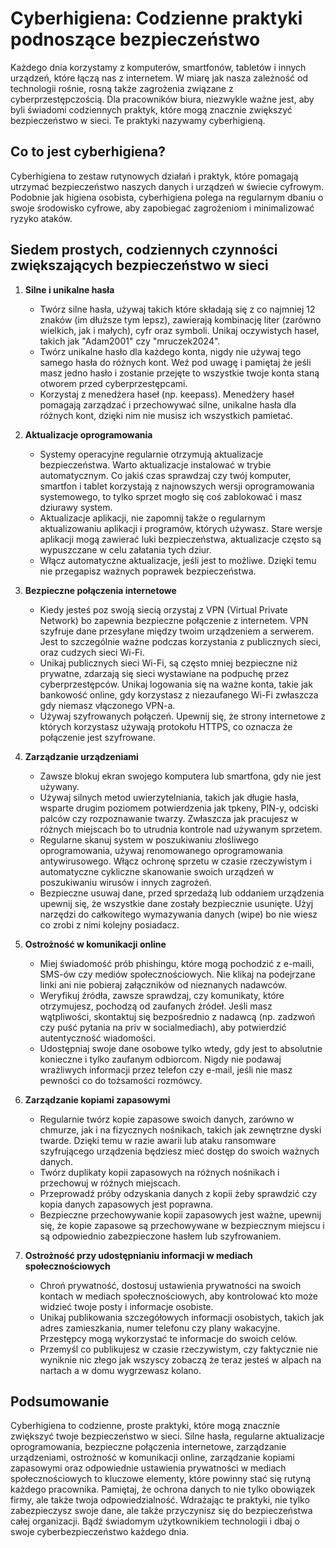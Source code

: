 # Cyberhigiena: Codzienne praktyki podnoszące bezpieczeństwo

 Każdego dnia korzystamy z komputerów, smartfonów, tabletów i innych urządzeń, które łączą nas z internetem. W miarę jak nasza zależność od technologii rośnie, rosną także zagrożenia związane z cyberprzestępczością. Dla pracowników biura, niezwykle ważne jest, aby byli świadomi codziennych praktyk, które mogą znacznie zwiększyć bezpieczeństwo w sieci. Te praktyki nazywamy cyberhigieną.

## Co to jest cyberhigiena?

Cyberhigiena to zestaw rutynowych działań i praktyk, które pomagają utrzymać bezpieczeństwo naszych danych i urządzeń w świecie cyfrowym. Podobnie jak higiena osobista, cyberhigiena polega na regularnym dbaniu o swoje środowisko cyfrowe, aby zapobiegać zagrożeniom i minimalizować ryzyko ataków.

## Siedem prostych, codziennych czynności zwiększających bezpieczeństwo w sieci

1. **Silne i unikalne hasła**
   - Twórz silne hasła, używaj takich które składają się z co najmniej 12 znaków (im dłuższe tym lepsz), zawierają kombinację liter (zarówno wielkich, jak i małych), cyfr oraz symboli. Unikaj oczywistych haseł, takich jak "Adam2001" czy "mruczek2024".
   - Twórz unikalne hasło dla każdego konta, nigdy nie używaj tego samego hasła do różnych kont. Weź pod uwagę i pamiętaj że jeśli masz jedno hasło i zostanie przejęte to wszystkie twoje konta staną otworem przed cyberprzestępcami.
   - Korzystaj z menedżera haseł (np. keepass). Menedżery haseł pomagają zarządzać i przechowywać silne, unikalne hasła dla różnych kont, dzięki nim nie musisz ich wszystkich pamietać.

2. **Aktualizacje oprogramowania**
   - Systemy operacyjne regularnie otrzymują aktualizacje bezpieczeństwa. Warto aktualizacje instalować w trybie automatycznym. Co jakiś czas sprawdzaj czy twój komputer, smartfon i tablet korzystają z najnowszych wersji oprogramowania systemowego, to tylko sprzet mogło się coś zablokować i masz dziurawy system.
   - Aktualizacje aplikacji, nie zapomnij także o regularnym aktualizowaniu aplikacji i programów, których używasz. Stare wersje aplikacji mogą zawierać luki bezpieczeństwa, aktualizacje często są wypuszczane w celu załatania tych dziur.
   - Włącz automatyczne aktualizacje, jeśli jest to możliwe. Dzięki temu nie przegapisz ważnych poprawek bezpieczeństwa.

3. **Bezpieczne połączenia internetowe**
   - Kiedy jesteś poz swoją siecią orzystaj z VPN (Virtual Private Network) bo zapewnia bezpieczne połączenie z internetem. VPN szyfruje dane przesyłane między twoim urządzeniem a serwerem. Jest to szczególnie ważne podczas korzystania z publicznych sieci, oraz cudzych sieci Wi-Fi.
   - Unikaj publicznych sieci Wi-Fi, są często mniej bezpieczne niż prywatne, zdarzają się sieci wystawiane na podpuchę przez cyberprzestępców. Unikaj logowania się na ważne konta, takie jak bankowość online, gdy korzystasz z niezaufanego Wi-Fi zwłaszcza gdy niemasz vłączonego VPN-a.
   - Używaj szyfrowanych połączeń. Upewnij się, że strony internetowe z których korzystasz używają protokołu HTTPS, co oznacza że połączenie jest szyfrowane.

4. **Zarządzanie urządzeniami**
   - Zawsze blokuj ekran swojego komputera lub smartfona, gdy nie jest używany.
   - Używaj silnych metod uwierzytelniania, takich jak długie hasła, wsparte drugim poziomem potwierdzenia jak tpkeny, PIN-y, odciski palców czy rozpoznawanie twarzy. Zwłaszcza jak pracujesz w różnych miejscach bo to utrudnia kontrole nad używanym sprzetem.
   - Regularne skanuj system w poszukiwaniu złośliwego oprogramowania, używaj renomowanego oprogramowania antywirusowego. Włącz ochronę sprzetu w czasie rzeczywistym i automatyczne cykliczne skanowanie swoich urządzeń w poszukiwaniu wirusów i innych zagrożeń.
   - Bezpieczne usuwaj dane, przed sprzedażą lub oddaniem urządzenia upewnij się, że wszystkie dane zostały bezpiecznie usunięte. Użyj narzędzi do całkowitego wymazywania danych (wipe) bo nie wiesz co zrobi z nimi kolejny posiadacz.

5. **Ostrożność w komunikacji online**
   - Miej świadomość prób phishingu, które mogą pochodzić z e-maili, SMS-ów czy mediów społecznościowych. Nie klikaj na podejrzane linki ani nie pobieraj załączników od nieznanych nadawców.
   - Weryfikuj źródła, zawsze sprawdzaj, czy komunikaty, które otrzymujesz, pochodzą od zaufanych źródeł. Jeśli masz wątpliwości, skontaktuj się bezpośrednio z nadawcą (np. zadzwoń czy puść pytania na priv w socialmediach), aby potwierdzić autentyczność wiadomości.
   - Udostępniaj swoje dane osobowe tylko wtedy, gdy jest to absolutnie konieczne i tylko zaufanym odbiorcom. Nigdy nie podawaj wrażliwych informacji przez telefon czy e-mail, jeśli nie masz pewności co do tożsamości rozmówcy.

6. **Zarządzanie kopiami zapasowymi**
   - Regularnie twórz kopie zapasowe swoich danych, zarówno w chmurze, jak i na fizycznych nośnikach, takich jak zewnętrzne dyski twarde. Dzięki temu w razie awarii lub ataku ransomware szyfrującego urządzenia będziesz mieć dostęp do swoich ważnych danych.
   - Twórz duplikaty kopii zapasowych na różnych nośnikach i przechowuj w różnych miejscach.
   - Przeprowadź próby odzyskania danych z kopii żeby sprawdzić czy kopia danych zapasowych jest poprawna.
   - Bezpieczne przechowywanie kopii zapasowych jest ważne, upewnij się, że kopie zapasowe są przechowywane w bezpiecznym miejscu i są odpowiednio zabezpieczone hasłem lub szyfrowaniem.

7. **Ostrożność przy udostępnianiu informacji w mediach społecznościowych**
   - Chroń prywatność, dostosuj ustawienia prywatności na swoich kontach w mediach społecznościowych, aby kontrolować kto może widzieć twoje posty i informacje osobiste.
   - Unikaj publikowania szczegółowych informacji osobistych, takich jak adres zamieszkania, numer telefonu czy plany wakacyjne. Przestępcy mogą wykorzystać te informacje do swoich celów.
   - Przemyśl co publikujesz w czasie rzeczywistym, czy faktycznie nie wyniknie nic złego jak wszyscy zobaczą że teraz jesteś w alpach na nartach a w domu wygrzewasz kolano.

## Podsumowanie

Cyberhigiena to codzienne, proste praktyki, które mogą znacznie zwiększyć twoje bezpieczeństwo w sieci. Silne hasła, regularne aktualizacje oprogramowania, bezpieczne połączenia internetowe, zarządzanie urządzeniami, ostrożność w komunikacji online, zarządzanie kopiami zapasowymi oraz odpowiednie ustawienia prywatności w mediach społecznościowych to kluczowe elementy, które powinny stać się rutyną każdego pracownika. Pamiętaj, że ochrona danych to nie tylko obowiązek firmy, ale także twoja odpowiedzialność. Wdrażając te praktyki, nie tylko zabezpieczysz swoje dane, ale także przyczynisz się do bezpieczeństwa całej organizacji. Bądź świadomym użytkownikiem technologii i dbaj o swoje cyberbezpieczeństwo każdego dnia.
